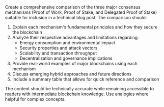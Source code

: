 Create a comprehensive comparison of the three major consensus mechanisms (Proof of Work, Proof of Stake, and Delegated Proof of Stake) suitable for inclusion in a technical blog post. The comparison should:

1. Explain each mechanism's fundamental principles and how they secure the blockchain
2. Analyze their respective advantages and limitations regarding:
   - Energy consumption and environmental impact
   - Security properties and attack vectors
   - Scalability and transaction throughput
   - Decentralization and governance implications
3. Provide real-world examples of major blockchains using each mechanism
4. Discuss emerging hybrid approaches and future directions
5. Include a summary table that allows for quick reference and comparison

The content should be technically accurate while remaining accessible to readers with intermediate blockchain knowledge. Use analogies where helpful for complex concepts.
